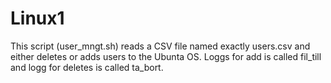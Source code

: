 # Linux1
This script (user_mngt.sh) reads a CSV file named exactly users.csv and either deletes or adds users to the Ubunta OS.
Loggs for add is called fil_till and logg for deletes is called ta_bort.
